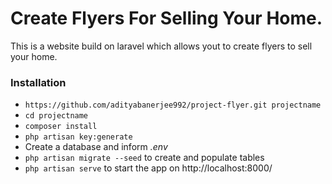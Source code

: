 # Create Flyers For Selling Your Home.

This is a website build on laravel which allows yout to create flyers to sell your home.

### Installation ###

* `https://github.com/adityabanerjee992/project-flyer.git projectname`
* `cd projectname`
* `composer install`
* `php artisan key:generate`
* Create a database and inform *.env*
* `php artisan migrate --seed` to create and populate tables
* `php artisan serve` to start the app on http://localhost:8000/


